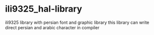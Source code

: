 # ili9325_hal-library
ili9325 library with persian font and graphic library
this library can write direct persian and arabic character in compiler
